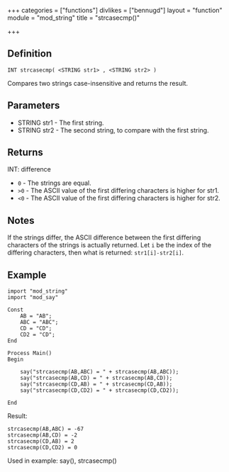 +++
categories = ["functions"]
divlikes = ["bennugd"]
layout = "function"
module = "mod_string"
title = "strcasecmp()"

+++

## Definition

    INT strcasecmp( <STRING str1> , <STRING str2> )

Compares two strings case-insensitive and returns the result.

## Parameters

- STRING str1 - The first string.
- STRING str2 - The second string, to compare with the first string.

## Returns

INT: difference

- `0` - The strings are equal.
- `>0`  - The ASCII value of the first differing characters is higher for str1.
- `<0`  - The ASCII value of the first differing characters is higher for str2.

## Notes

If the strings differ, the ASCII difference between the first differing characters of the strings is actually returned. Let `i` be the index of the differing characters, then what is returned: `str1[i]-str2[i]`.

## Example

```
import "mod_string"
import "mod_say"

Const
    AB = "AB";
    ABC = "ABC";
    CD = "CD";
    CD2 = "CD";
End

Process Main()
Begin

    say("strcasecmp(AB,ABC) = " + strcasecmp(AB,ABC));
    say("strcasecmp(AB,CD) = " + strcasecmp(AB,CD));
    say("strcasecmp(CD,AB) = " + strcasecmp(CD,AB));
    say("strcasecmp(CD,CD2) = " + strcasecmp(CD,CD2));

End
```

Result:

```
strcasecmp(AB,ABC) = -67
strcasecmp(AB,CD) = -2
strcasecmp(CD,AB) = 2
strcasecmp(CD,CD2) = 0
```

Used in example: say(), strcasecmp()
